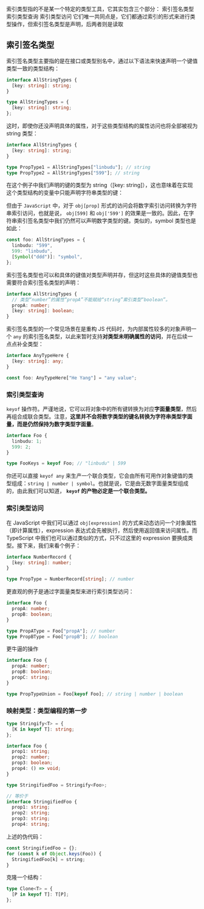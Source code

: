 索引类型指的不是某一个特定的类型工具，它其实包含三个部分：
索引签名类型
索引类型查询
索引类型访问
它们唯一共同点是，它们都通过索引的形式来进行类型操作，但索引签名类型是声明，后两者则是读取

## 索引签名类型

索引签名类型主要指的是在接口或类型别名中，通过以下语法来快速声明一个键值类型一致的类型结构：

```ts
interface AllStringTypes {
  [key: string]: string;
}

type AllStringTypes = {
  [key: string]: string;
};
```

这时，即使你还没声明具体的属性，对于这些类型结构的属性访问也将全部被视为 string 类型：

```ts
interface AllStringTypes {
  [key: string]: string;
}

type PropType1 = AllStringTypes["linbudu"]; // string
type PropType2 = AllStringTypes["599"]; // string
```

在这个例子中我们声明的键的类型为 string（[key: string]），这也意味着在实现这个类型结构的变量中只能声明字符串类型的键：

但由于 `JavaScript` 中，对于 `obj[prop]` 形式的访问会将数字索引访问转换为字符串索引访问，也就是说， `obj[599]` 和 `obj['599']` 的效果是一致的。因此，在字符串索引签名类型中我们仍然可以声明数字类型的键。类似的，symbol 类型也是如此：

```ts
const foo: AllStringTypes = {
  linbudu: "599",
  599: "linbudu",
  [Symbol("ddd")]: "symbol",
};
```

索引签名类型也可以和具体的键值对类型声明并存，但这时这些具体的键值类型也需要符合索引签名类型的声明：

```ts
interface AllStringTypes {
  // 类型“number”的属性“propA”不能赋给“string”索引类型“boolean”。
  propA: number;
  [key: string]: boolean;
}
```

索引签名类型的一个常见场景在是重构 JS 代码时，为内部属性较多的对象声明一个 `any` 的索引签名类型，以此来暂时支持**对类型未明确属性的访问**，并在后续一点点补全类型：

```ts
interface AnyTypeHere {
  [key: string]: any;
}

const foo: AnyTypeHere["He Yang"] = "any value";
```

### 索引类型查询

`keyof` 操作符。严谨地说，它可以将对象中的所有键转换为对应**字面量类型**，然后再组合成联合类型。注意，**这里并不会将数字类型的键名转换为字符串类型字面量，而是仍然保持为数字类型字面量**。

```ts
interface Foo {
  linbudu: 1;
  599: 2;
}

type FooKeys = keyof Foo; // "linbudu" | 599
```

你还可以直接 `keyof any` 来生产一个联合类型，它会由所有可用作对象键值的类型组成：`string | number | symbol`。也就是说，它是由无数字面量类型组成的，由此我们可以知道， **`keyof` 的产物必定是一个联合类型。**

### 索引类型访问

在 JavaScript 中我们可以通过 `obj[expression]` 的方式来动态访问一个对象属性（即计算属性），expression 表达式会先被执行，然后使用返回值来访问属性。而 TypeScript 中我们也可以通过类似的方式，只不过这里的 expression 要换成类型。接下来，我们来看个例子：

```ts
interface NumberRecord {
  [key: string]: number;
}

type PropType = NumberRecord[string]; // number
```

更直观的例子是通过字面量类型来进行索引类型访问：

```ts
interface Foo {
  propA: number;
  propB: boolean;
}

type PropAType = Foo["propA"]; // number
type PropBType = Foo["propB"]; // boolean
```

更牛逼的操作

```ts
interface Foo {
  propA: number;
  propB: boolean;
  propC: string;
}

type PropTypeUnion = Foo[keyof Foo]; // string | number | boolean
```

### 映射类型：类型编程的第一步

```ts
type Stringify<T> = {
  [K in keyof T]: string;
};

interface Foo {
  prop1: string;
  prop2: number;
  prop3: boolean;
  prop4: () => void;
}

type StringifiedFoo = Stringify<Foo>;

// 等价于
interface StringifiedFoo {
  prop1: string;
  prop2: string;
  prop3: string;
  prop4: string;

```

上述的伪代码：

```ts
const StringifiedFoo = {};
for (const k of Object.keys(Foo)) {
  StringifiedFoo[k] = string;
}
```

克隆一个结构：

```ts
type Clone<T> = {
  [P in keyof T]: T[P];
};
```
